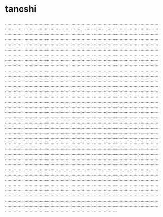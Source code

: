 # tanoshi
...........................................................................................................................................................................................................................................................................................................................................................................................................................................................................................................................................................................................................................................................................................................................................................................................................................................................................................................................................................................................................................................................................................................................................................................................................................................................................................................................................................................................................................................................................................................................................................................................................................................................................................................................................................................................................................................................................................................................................................................................................................................................................................................................................................................................................................................................................................................................................................................................................................................................................................................................................................................................................................................................................................................................................................................................................................................................................................................................................................................................................................................................................................................................................................................................................................................................................................................................................................................................................................................................................................................................................................................................................................................................................................................................................................................................................................................................................................................................................................................................................................................................................................................................................................................................................................................................................................................................................................................................................................................................................................................................................................................................................................................................................................................................................